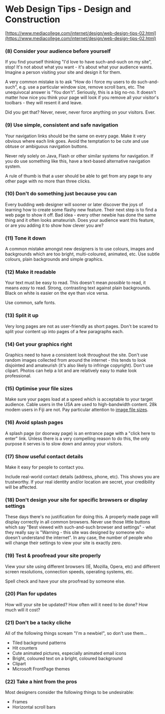 # Web Design Tips - Design and Construction

[https://www.mediacollege.com/internet/design/web-design-tips-02.html](https://www.mediacollege.com/internet/design/web-design-tips-02.html)

### (8) Consider your audience before yourself

If you find yourself thinking "I'd love to have such-and-such on my site", stop! It's not about what you want - it's about what your audience wants. Imagine a person visiting your site and design it for them.

A very common mistake is to ask "How do I force my users to do such-and-such", e.g. use a particular window size, remove scroll bars, etc. The unequivocal answer is "You don't". Seriously, this is a big no-no. It doesn't matter how nice you think your page will look if you remove all your visitor's toolbars - they will resent it and leave.

Did you get that? Never, never, never force anything on your visitors. Ever.

### (9) Use simple, consistent and safe navigation

Your navigation links should be the same on every page. Make it very obvious where each link goes. Avoid the temptation to be cute and use obtuse or ambiguous navigation buttons.

Never rely solely on Java, Flash or other similar systems for navigation. If you do use something like this, have a text-based alternative navigation system.

A rule of thumb is that a user should be able to get from any page to any other page with no more than three clicks.

### (10) Don't do something just because you can

Every budding web designer will sooner or later discover the joys of learning how to create some flashy new feature. Their next step is to find a web page to show it off. Bad idea - every other newbie has done the same thing and it often looks amateurish. Does your audience want this feature, or are you adding it to show how clever you are?

### (11) Tone it down

A common mistake amongst new designers is to use colours, images and backgrounds which are too bright, multi-coloured, animated, etc. Use subtle colours, plain backgrounds and simple graphics.

### (12) Make it readable

Your text must be easy to read. This doesn't mean *possible* to read, it means *easy* to read. Strong, contrasting text against plain backgrounds. Black on white is easier on the eye than vice versa.

Use common, safe fonts.

### (13) Split it up

Very long pages are not as user-friendly as short pages. Don't be scared to split your content up into pages of a few paragraphs each.

### (14) Get your graphics right

Graphics need to have a consistent look throughout the site. Don't use random images collected from around the internet - this tends to look disjointed and amateurish (it's also likely to infringe copyright). Don't use clipart. Photos can help a lot and are relatively easy to make look professional.

### (15) Optimise your file sizes

Make sure your pages load at a speed which is acceptable to your target audience. Cable users in the USA are used to high-bandwidth content. 28k modem users in Fiji are not. Pay particular attention to [image file sizes](https://www.mediacollege.com/graphics/01/).

### (16) Avoid splash pages

A splash page (or doorway page) is an entrance page with a "click here to enter" link. Unless there is a very compelling reason to do this, the only purpose it serves is to slow down and annoy your visitors.

### (17) Show useful contact details

Make it easy for people to contact you.

Include real-world contact details (address, phone, etc). This shows you are trustworthy. If your real identity and/or location are secret, your credibility will be affected.

### (18) Don't design your site for specific browsers or display settings

These days there's no justification for doing this. A properly made page will display correctly in all common browsers. Never use those little buttons which say "Best viewed with such-and-such browser and settings" - what they really say is "Warning - this site was designed by someone who doesn't understand the internet". In any case, the number of people who will change their settings to view your site is exactly zero.

### (19) Test & proofread your site properly

View your site using different browsers (IE, Mozilla, Opera, etc) and different screen resolutions, connection speeds, operating systems, etc.

Spell check and have your site proofread by someone else.

### (20) Plan for updates

How will your site be updated? How often will it need to be done? How much will it cost?

### (21) Don't be a tacky cliche

All of the following things scream "I'm a newbie!", so don't use them...

- Tiled background patterns
- Hit counters
- Cute animated pictures, especially animated email icons
- Bright, coloured text on a bright, coloured background
- Clipart
- Microsoft FrontPage themes

### (22) Take a hint from the pros

Most designers consider the following things to be undesirable:

- Frames
- Horizontal scroll bars